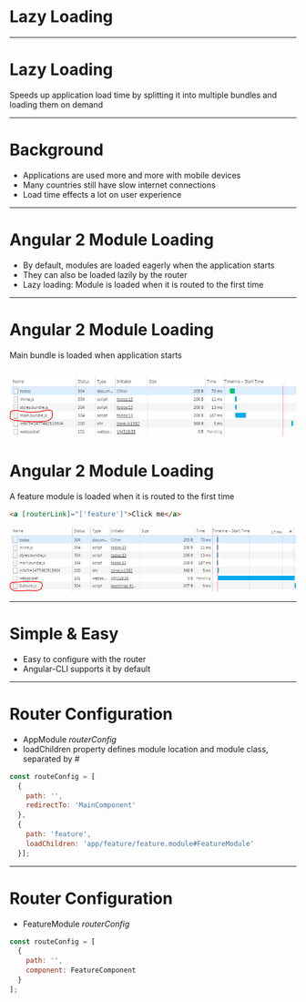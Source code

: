 # Lazy Loading

---
# Lazy Loading
Speeds up application load time by splitting it into multiple bundles and loading them on demand

---
# Background
- Applications are used more and more with mobile devices
- Many countries still have slow internet connections
- Load time effects a lot on user experience

---
# Angular 2 Module Loading
- By default, modules are loaded eagerly when the application starts
- They can also be loaded lazily by the router
- Lazy loading: Module is loaded when it is routed to the first time

---
# Angular 2 Module Loading
Main bundle is loaded when application starts

![Main Module](angular2-other-topics/lazy-loading/main.PNG)
---

# Angular 2 Module Loading
A feature module is loaded when it is routed to the first time
```html
<a [routerLink]="['feature']">Click me</a>
```
![Lazy Loaded Module](angular2-other-topics/lazy-loading/chunk.PNG)

---
# Simple & Easy
- Easy to configure with the router
- Angular-CLI supports it by default

---
# Router Configuration
- AppModule _routerConfig_
- loadChildren property defines module location and module class, separated by #

```javascript
const routeConfig = [
  {
    path: '',
    redirectTo: 'MainComponent'
  },
  {
    path: 'feature',
    loadChildren: 'app/feature/feature.module#FeatureModule'
  }];
```

---
# Router Configuration
- FeatureModule _routerConfig_

```javascript
const routeConfig = [
  {
    path: '',
    component: FeatureComponent
  }
];
```
